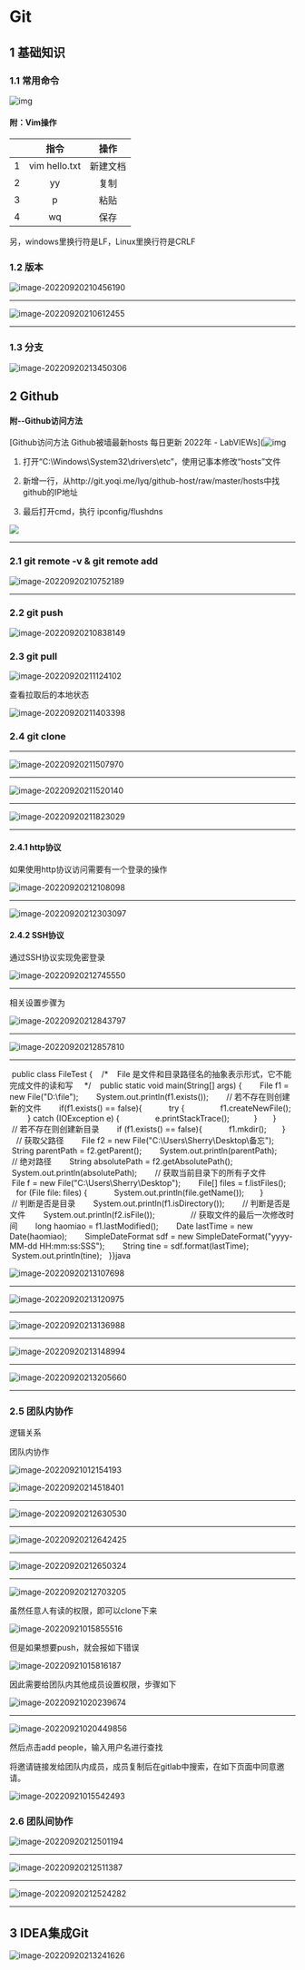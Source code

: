 # Git

## 1 基础知识

### 1.1 常用命令

![img](D:\Typora\Notes\imgs\Git\OPG@$MKX[]H]L}{R$OUP[}3.png)

#### 附：Vim操作

|      |     指令      |   操作   |
| :--: | :-----------: | :------: |
|  1   | vim hello.txt | 新建文档 |
|  2   |      yy       |   复制   |
|  3   |       p       |   粘贴   |
|  4   |      wq       |   保存   |

另，windows里换行符是LF，Linux里换行符是CRLF

### 1.2 版本

![image-20220920210456190](D:\Typora\Notes\imgs\Git\image-20220920210456190.png)

------------------------------------------------------------------------------------------------------------------------------------------------------

![image-20220920210612455](D:\Typora\Notes\imgs\Git\image-20220920210612455.png)

---------------------

### 1.3 分支

![image-20220920213450306](D:\Typora\Notes\imgs\Git\image-20220920213450306.png)

## 2 Github

#### 附--Github访问方法

[Github访问方法 Github被墙最新hosts 每日更新 2022年 - LabVIEWs](![img](file:///C:\Users\Sherry\AppData\Roaming\Tencent\QQ\Temp\%W@GJ$ACOF(TYDYECOKVDYB.png)https://www.labviews.cn/d/16-github-githubhosts-2022)

1. 打开“C:\Windows\System32\drivers\etc”，使用记事本修改“hosts”文件

2. 新增一行，从http://git.yoqi.me/lyq/github-host/raw/master/hosts中找github的IP地址

3. 最后打开cmd，执行 ipconfig/flushdns

![](D:\Typora\Notes\imgs\Git\image-20220920210806126.png)

-----

### 2.1 git remote -v  &  git remote add

![image-20220920210752189](D:\Typora\Notes\imgs\Git\image-20220920210752189.png)

-----------

### 2.2 git push

![image-20220920210838149](D:\Typora\Notes\imgs\Git\image-20220920210838149.png)

### 2.3 git pull

![image-20220920211124102](D:\Typora\Notes\imgs\Git\image-20220920211124102.png)

查看拉取后的本地状态

![image-20220920211403398](D:\Typora\Notes\imgs\Git\image-20220920211403398.png)

### 2.4 git clone

-----------

![image-20220920211507970](D:\Typora\Notes\imgs\Git\image-20220920211507970.png)

----------------

![image-20220920211520140](D:\Typora\Notes\imgs\Git\image-20220920211520140.png)

--------



![image-20220920211823029](D:\Typora\Notes\imgs\Git\image-20220920211823029.png)

-----

#### 2.4.1 http协议

如果使用http协议访问需要有一个登录的操作

![image-20220920212108098](D:\Typora\Notes\imgs\Git\image-20220920212108098.png)

--------------

![image-20220920212303097](D:\Typora\Notes\imgs\Git\image-20220920212303097.png)

#### 2.4.2 SSH协议

通过SSH协议实现免密登录

![image-20220920212745550](D:\Typora\Notes\imgs\Git\image-20220920212745550.png)

----------

相关设置步骤为

![image-20220920212843797](D:\Typora\Notes\imgs\Git\image-20220920212843797.png)

----

![image-20220920212857810](D:\Typora\Notes\imgs\Git\image-20220920212857810.png)

---------

 public class FileTest {    /*    File 是文件和目录路径名的抽象表示形式，它不能完成文件的读和写     */    public static void main(String[] args) {        File f1 = new File("D:\\file");        System.out.println(f1.exists());        // 若不存在则创建新的文件        if(f1.exists() == false){            try {                f1.createNewFile();            } catch (IOException e) {                e.printStackTrace();            }        }​        // 若不存在则创建新目录        if (f1.exists() == false){            f1.mkdir();        }​        // 获取父路径        File f2 = new File("C:\\Users\\Sherry\\Desktop\\备忘");        String parentPath = f2.getParent();        System.out.println(parentPath);        // 绝对路径        String absolutePath = f2.getAbsolutePath();        System.out.println(absolutePath);​        // 获取当前目录下的所有子文件        File f = new File("C:\\Users\\Sherry\\Desktop");        File[] files = f.listFiles();        for (File file: files) {            System.out.println(file.getName());        }                // 判断是否是目录        System.out.println(f1.isDirectory());        // 判断是否是文件        System.out.println(f2.isFile());                // 获取文件的最后一次修改时间        long haomiao = f1.lastModified();        Date lastTime = new Date(haomiao);        SimpleDateFormat sdf = new SimpleDateFormat("yyyy-MM-dd HH:mm:ss:SSS");        String tine = sdf.format(lastTime);        System.out.println(tine);    }}java

![image-20220920213107698](D:\Typora\Notes\imgs\Git\image-20220920213107698.png)

----

![image-20220920213120975](D:\Typora\Notes\imgs\Git\image-20220920213120975.png)

--------

![image-20220920213136988](D:\Typora\Notes\imgs\Git\image-20220920213136988.png)

-----

![image-20220920213148994](D:\Typora\Notes\imgs\Git\image-20220920213148994.png)

-------

![image-20220920213205660](D:\Typora\Notes\imgs\Git\image-20220920213205660.png)

-------



### 2.5 团队内协作

逻辑关系

团队内协作

![image-20220921012154193](C:\Users\apple\Documents\Notes\imgs\Git\image-20220921012154193.png)

![image-20220920214518401](D:\Typora\Notes\imgs\Git\image-20220920214518401.png)

----

![image-20220920212630530](D:\Typora\Notes\imgs\Git\image-20220920212630530.png)

------

![image-20220920212642425](D:\Typora\Notes\imgs\Git\image-20220920212642425.png)

--------

![image-20220920212650324](D:\Typora\Notes\imgs\Git\image-20220920212650324.png)

-------

![image-20220920212703205](D:\Typora\Notes\imgs\Git\image-20220920212703205.png)



虽然任意人有读的权限，即可以clone下来

![image-20220921015855516](C:\Users\apple\Documents\Notes\imgs\Git\image-20220921015855516.png)

但是如果想要push，就会报如下错误

![image-20220921015816187](C:\Users\apple\Documents\Notes\imgs\Git\image-20220921015816187.png)

因此需要给团队内其他成员设置权限，步骤如下

![image-20220921020239674](C:\Users\apple\Documents\Notes\imgs\Git\image-20220921020239674.png)

------

![image-20220921020449856](C:\Users\apple\Documents\Notes\imgs\Git\image-20220921020449856.png)

然后点击add people，输入用户名进行查找



将邀请链接发给团队内成员，成员复制后在gitlab中搜索，在如下页面中同意邀请。

![image-20220921015542493](C:\Users\apple\Documents\Notes\imgs\Git\image-20220921015542493.png)

### 2.6 团队间协作

![image-20220920212501194](D:\Typora\Notes\imgs\Git\image-20220920212501194.png)

-----

![image-20220920212511387](D:\Typora\Notes\imgs\Git\image-20220920212511387.png)

--------

![image-20220920212524282](D:\Typora\Notes\imgs\Git\image-20220920212524282.png)

------

### 

## 3 IDEA集成Git

![image-20220920213241626](D:\Typora\Notes\imgs\Git\image-20220920213241626.png)